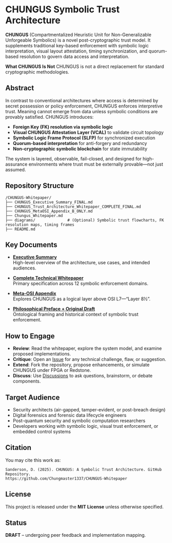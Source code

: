 
# CHUNGUS Symbolic Trust Architecture

**CHUNGUS** (Compartmentalized Heuristic Unit for Non-Generalizable Unforgeable Symbolics) is a novel post-cryptographic trust model. It supplements traditional key-based enforcement with symbolic logic interpretation, visual layout attestation, timing synchronization, and quorum-based resolution to govern data access and interpretation.

**What CHUNGUS Is Not** CHUNGUS is not a direct replacement for standard cryptographic methodologies.
## Abstract

In contrast to conventional architectures where access is determined by secret possession or policy enforcement, CHUNGUS enforces interpretive trust. Meaning cannot emerge from data unless symbolic conditions are provably satisfied. CHUNGUS introduces:

- **Foreign Key (FK) resolution via symbolic logic**  
- **Visual CHUNGUS Attestation Layer (VCAL)** to validate circuit topology  
- **Symbolic Logic Frame Protocol (SLFP)** for synchronized execution  
- **Quorum-based interpretation** for anti-forgery and redundancy  
- **Non-cryptographic symbolic blockchain** for state immutability  

The system is layered, observable, fail-closed, and designed for high-assurance environments where trust must be externally provable—not just assumed.

## Repository Structure

```
/CHUNGUS-Whitepaper/
├── CHUNGUS_Executive_Summary_FINAL.md
├── CHUNGUS_Trust_Architecture_Whitepaper_COMPLETE_FINAL.md
├── CHUNGUS_MetaOSI_Appendix_B_ONLY.md
├── Chungus_Whitepaper.md
├── diagrams/              # (Optional) Symbolic trust flowcharts, FK resolution maps, timing frames
├── README.md
```

## Key Documents

- **[Executive Summary](CHUNGUS_Executive_Summary_FINAL.md)**  
  High-level overview of the architecture, use cases, and intended audiences.

- **[Complete Technical Whitepaper](CHUNGUS_Trust_Architecture_Whitepaper_COMPLETE_FINAL.md)**  
  Primary specification across 12 symbolic enforcement domains.

- **[Meta-OSI Appendix](CHUNGUS_MetaOSI_Appendix_B_ONLY.md)**  
  Explores CHUNGUS as a logical layer above OSI L7—“Layer 8½”.

- **[Philosophical Preface + Original Draft](Chungus_Whitepaper.md)**  
  Ontological framing and historical context of symbolic trust enforcement.

## How to Engage

- **Review**: Read the whitepaper, explore the system model, and examine proposed implementations.
- **Critique**: Open an [Issue](../../issues) for any technical challenge, flaw, or suggestion.
- **Extend**: Fork the repository, propose enhancements, or simulate CHUNGUS under FPGA or Redstone.
- **Discuss**: Use [Discussions](../../discussions) to ask questions, brainstorm, or debate components.

## Target Audience

- Security architects (air-gapped, tamper-evident, or post-breach design)
- Digital forensics and forensic data lifecycle engineers
- Post-quantum security and symbolic computation researchers
- Developers working with symbolic logic, visual trust enforcement, or embedded control systems

## Citation

You may cite this work as:

```
Sanderson, D. (2025). CHUNGUS: A Symbolic Trust Architecture. GitHub Repository.
https://github.com/Chungmaster1337/CHUNGUS-Whitepaper
```

## License

This project is released under the **MIT License** unless otherwise specified.

## Status

**DRAFT** – undergoing peer feedback and implementation mapping.
